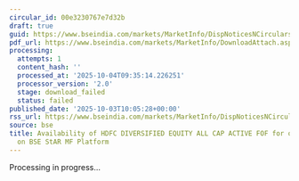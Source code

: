 ```yaml
---
circular_id: 00e3230767e7d32b
draft: true
guid: https://www.bseindia.com/markets/MarketInfo/DispNoticesNCirculars.aspx?Noticeid={24964723-79E3-4E65-BCC7-BB55D91C0B1E}&noticeno=20251003-20&dt=10/03/2025&icount=20&totcount=73&flag=0
pdf_url: https://www.bseindia.com/markets/MarketInfo/DownloadAttach.aspx?id=20251003-20&attachedId=
processing:
  attempts: 1
  content_hash: ''
  processed_at: '2025-10-04T09:35:14.226251'
  processor_version: '2.0'
  stage: download_failed
  status: failed
published_date: '2025-10-03T10:05:28+00:00'
rss_url: https://www.bseindia.com/markets/MarketInfo/DispNoticesNCirculars.aspx?Noticeid={24964723-79E3-4E65-BCC7-BB55D91C0B1E}&noticeno=20251003-20&dt=10/03/2025&icount=20&totcount=73&flag=0
source: bse
title: Availability of HDFC DIVERSIFIED EQUITY ALL CAP ACTIVE FOF for ongoing transactions
  on BSE StAR MF Platform
---
```


Processing in progress...